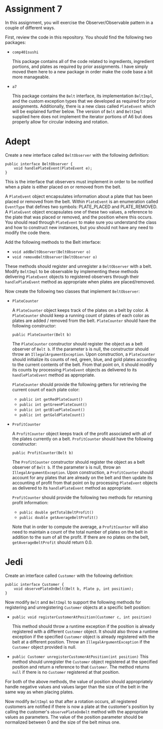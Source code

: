 # Assignment 7

In this assignment, you will exercise the Observer/Observable pattern in a couple of different ways.

First, review the code in this repository. You should find the following two packages:

* ```comp401sushi```

  This package contains all of the code related to ingredients, ingredient portions, and plates as
  required by prior assignments. I have simply moved them here to a new package in order make the
  code base a bit more manageable. 
  
* ```a7```

  This package contains the ```Belt``` interface, its implementation ```BeltImpl```, and the custom exception types
  that we developed as required for prior assignments. Additionally, there is a new class called ```PlateEvent```
  which will be explained further below. The version of ```Belt``` and ```BeltImpl``` supplied here does not implement the 
  iterator portions of A6 but does properly allow for circular indexing and rotation. 
  
# Adept

Create a new interface called ```BeltObserver``` with the following definition:

```
public interface BeltObserver {
	void handlePlateEvent(PlateEvent e);
}
```

This is the interface that observers must implement in order to be notified when a plate is either placed
on or removed from the belt. 

A ```PlateEvent``` object encapsulates information about a plate that has been placed or removed from the belt. 
Within ```PlateEvent``` is an enumeration called ```EventType``` that defines two symbols: PLATE_PLACED and PLATE_REMOVED. 
A ```PlateEvent``` object encapsulates one of these two values, a reference to the plate that was placed or removed, 
and the position where this occurs. You should read through ```PlateEvent``` to make sure you understand the class 
and how to construct new instances, but you should not have any need to modify the code there.

Add the following methods to the Belt interface:
  * ```void addBeltObserver(BeltObserver o)```
  * ```void removeBeltObserver(BeltObserver o)```
  
These methods should register and unregister a ```BeltObserver``` with a belt. Modify ```BeltImpl``` to be observable
by implementing these methods delivering ```PlateEvent``` objects to registered observers through their
```handlePlateEvent``` method as appropriate when plates are placed/removed.

Now create the following two classes that implement ```BeltObserver```:

* ```PlateCounter```

  A ```PlateCounter``` object keeps track of the plates on a belt by color. A ```PlateCounter``` should keep a running count of 
  plates of each color as plates are added / removed from the belt. ```PlateCounter``` should have the following 
  constructor:
  
  ```public PlateCounter(Belt b)```
  
  The ```PlateCounter``` constructor should register the object as a belt observer of ```Belt b```. If the parameter
  ```b``` is null, the constructor should throw an ```IllegalArgumentException```. Upon construction, a ```PlateCounter``` 
  should initialize its counts of red, green, blue, and gold plates according to the current contents of the belt. From
  that point on, it should modify its counts by processing ```PlateEvent``` objects as delivered to its ```handlePlateEvent```
  method as appropriate.
  
  ```PlateCounter``` should provide the following getters for retrieving the current count of each plate color:
  * ```public int getRedPlateCount()```
  * ```public int getGreenPlateCount()```
  * ```public int getBluePlateCount()```
  * ```public int getGoldPlateCount()```
  
* ```ProfitCounter```

  A ```ProfitCounter``` object keeps track of the profit associated with all of the plates currently on a belt.
  ```ProfitCounter``` should have the following constructor:
  
  ```public ProfitCounter(Belt b)```
  
  The ```ProfitCounter``` constructor should register the object as a belt observer of ```Belt b```. If the parameter ```b``` is
  null, throw an ```IllegalArgumentException```. Upon construction, a ```ProfitCounter``` should account for any plates that
  are already on the belt and then update its accounting of profit from that point on by processing ```PlateEvent```
  objects as delivered to its ```handlePlateEvent``` method as appropriate.
  
  ```ProfitCounter``` should provide the following two methods for returning profit information:
  * ```public double getTotalBeltProfit()```
  * ```public double getAverageBeltProfit()```
  
  Note that in order to compute the average, a ```ProfitCounter``` will also need to maintain a count of the total number
  of plates on the belt in addition to the sum of all the profit. If there are no plates on the belt,
  ```getAverageBeltProfit``` should return 0.0.
  
# Jedi

Create an interface called ```Customer``` with the following definition:

```
public interface Customer {
    void observePlateOnBelt(Belt b, Plate p, int position);
}
```

Now modify ```Belt``` and ```BeltImpl``` to support the following methods for registering and unregistering ```Customer``` objects at
a specific belt position:

* ```public void registerCustomerAtPosition(Customer c, int position)```

  This method should throw a runtime exception if the position is already registered with a different ```Customer```
  object. It should also throw a runtime exception if the specified ```Customer``` object is already registered with the belt
  at a different position. Throw an ```IllegalArgumentException``` if the ```Customer``` object provided is null.

* ```public Customer unregisterCustomerAtPosition(int position)```
  This method should unregister the ```Customer``` object registered at the specified position and return a reference
  to that ```Customer```. The method returns ```null``` if there is no ```Customer``` registered at that position.
  
For both of the above methods, the value of position should appropriately 
handle negative values and values larger than the size of the belt in the same way as when placing plates.

Now modify ```BeltImpl``` so that after a rotation occurs, all registered customers are notified if there is 
now a plate at the customer's position by calling the customer's ```observePlateOnBelt``` method with
the appropriate values as parameters. The value of the position parameter should be normalized between 0
and the size of the belt minus one. 
